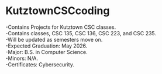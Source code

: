 # KutztownCSCcoding
-Contains Projects for Kutztown CSC classes. <br>
-Contains classes, CSC 135, CSC 136, CSC 223, and CSC 235. <br>
-Will be updated as semesters move on. <br>
-Expected Graduation: May 2026. <br>
-Major: B.S. in Computer Science. <br>
-Minors: N/A. <br>
-Certificates: Cybersecurity. <br>
